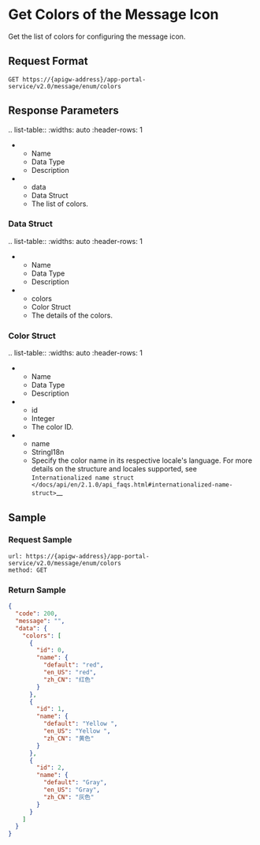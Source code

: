 # Get Colors of the Message Icon

Get the list of colors for configuring the message icon.


## Request Format

```
GET https://{apigw-address}/app-portal-service/v2.0/message/enum/colors
```

## Response Parameters

.. list-table::
   :widths: auto
   :header-rows: 1

   * - Name
     - Data Type
     - Description
   * - data
     - Data Struct
     - The list of colors.

### Data Struct

.. list-table::
   :widths: auto
   :header-rows: 1

   * - Name
     - Data Type
     - Description
   * - colors
     - Color Struct
     - The details of the colors.


### Color Struct

.. list-table::
   :widths: auto
   :header-rows: 1

   * - Name
     - Data Type
     - Description
   * - id
     - Integer
     - The color ID.
   * - name
     - StringI18n
     - Specify the color name in its respective locale's language. For more details on the structure and locales supported, see `Internationalized name struct </docs/api/en/2.1.0/api_faqs.html#internationalized-name-struct>`__



## Sample

### Request Sample

```
url: https://{apigw-address}/app-portal-service/v2.0/message/enum/colors
method: GET
```

### Return Sample

```json
{
  "code": 200,
  "message": "",
  "data": {
    "colors": [
      {
        "id": 0,
        "name": {
          "default": "red",
          "en_US": "red",
          "zh_CN": "红色"
        }
      },
      {
        "id": 1,
        "name": {
          "default": "Yellow ",
          "en_US": "Yellow ",
          "zh_CN": "黄色"
        }
      },
      {
        "id": 2,
        "name": {
          "default": "Gray",
          "en_US": "Gray",
          "zh_CN": "灰色"
        }
      }
    ]
  }
}
```
